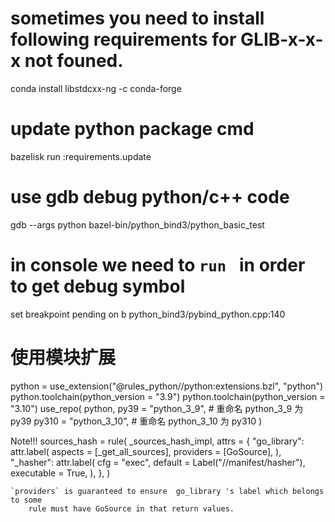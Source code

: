 
# sometimes you need to install following requirements for GLIB-x-x-x not founed.
conda install  libstdcxx-ng -c conda-forge

# update python package cmd 
bazelisk  run :requirements.update

# use gdb debug python/c++ code 

gdb --args  python bazel-bin/python_bind3/python_basic_test

# in console we need to ` run  ` in order to get debug symbol
set breakpoint pending on
b python_bind3/pybind_python.cpp:140

# 使用模块扩展
python = use_extension("@rules_python//python:extensions.bzl", "python")
python.toolchain(python_version = "3.9")
python.toolchain(python_version = "3.10")
use_repo(
    python,
    py39 = "python_3_9",  # 重命名 python_3_9 为 py39
    py310 = "python_3_10",  # 重命名 python_3_10 为 py310
)


Note!!!
        sources_hash = rule(
            _sources_hash_impl,
                attrs = {
                    "go_library": attr.label(
                    aspects = [_get_all_sources],
                    providers = [GoSource],
                ),
                "_hasher": attr.label(
                    cfg = "exec",
                    default = Label("//manifest/hasher"),
                    executable = True,
                ),
        },
        )

    `providers` is guaranteed to ensure  go_library 's label which belongs to some 
        rule must have GoSource in that return values.

 